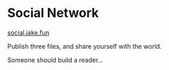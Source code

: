# Social Network

[social.jake.fun](https://social.jake.fun)

Publish three files, and share yourself with the world.

Someone should build a reader...
